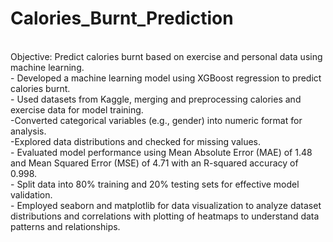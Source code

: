 # Calories_Burnt_Prediction
<br>
Objective: Predict calories burnt based on exercise and personal data using machine learning.
<br>
- Developed a machine learning model using XGBoost regression to predict calories burnt.
<br>
- Used datasets from Kaggle, merging and preprocessing calories and exercise data for model training.
<br>
-Converted categorical variables (e.g., gender) into numeric format for analysis.
<br>
-Explored data distributions and checked for missing values.
<br>
- Evaluated model performance using Mean Absolute Error (MAE) of 1.48 and Mean Squared Error (MSE) of 4.71 with an R-squared accuracy of 0.998.
<br>
- Split data into 80% training and 20% testing sets for effective model validation.
<br>
- Employed seaborn and matplotlib for data visualization to analyze dataset distributions and correlations with plotting of heatmaps to understand data patterns and relationships.
